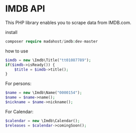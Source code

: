 # IMDB API
This PHP library enables you to scrape data from IMDB.com.

install 
```php
composer require madahost/imdb:dev-master
```
how to use
```php
$imdb = new \Imdb\Title("tt01087789");
if($imdb->isReady()) {
	$title = $imdb->title();
}
```

For persons:
```php
$name = new \Imdb\Name("0000154");
$name = $name->name();
$nickname = $name->nickname();
```

For Calendar:
```php
$calendar = new \Imdb\Calendar();
$releases = $calendar->comingSoon();
```
